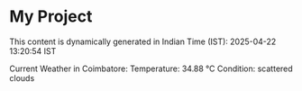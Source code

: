 # My Project

This content is dynamically generated in Indian Time (IST): 2025-04-22 13:20:54 IST


Current Weather in Coimbatore:
Temperature: 34.88 °C
Condition: scattered clouds
